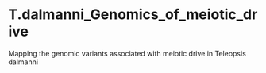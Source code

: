 # T.dalmanni_Genomics_of_meiotic_drive
Mapping the genomic variants associated with meiotic drive in Teleopsis dalmanni
